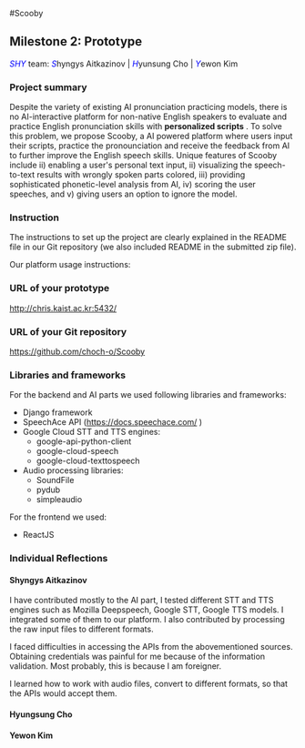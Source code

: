#Scooby
## Milestone 2: Prototype
<span style="color:blue">*SHY*</span> team: <span style="color:blue">*S*</span>hyngys Aitkazinov | <span style="color:blue">*H*</span>yunsung Cho | <span style="color:blue">*Y*</span>ewon Kim

### Project summary
Despite the variety of existing AI pronunciation practicing models, there is no AI-interactive platform for non-native English speakers to evaluate and practice English pronunciation skills with __personalized scripts__ . To solve this problem, we propose Scooby, a AI powered platform where users input their scripts, practice the pronounciation and receive the feedback from AI to further improve the English speech skills. Unique features of Scooby include ii) enabling a user's personal text input, ii) visualizing the speech-to-text results with wrongly spoken parts colored, iii) providing sophisticated phonetic-level analysis from AI, iv) scoring the user speeches, and v) giving users an option to ignore the model.

### Instruction
The instructions to set up the project are clearly explained in the README file in our Git repository (we also included README in the submitted zip file).

Our platform usage instructions:
<!-- 

1. Initial Scooby settings
```
git clone https://github.com/choch-o/Scooby.git
cd Scooby/
# In Scooby directory
virtualenv venv --python=python3.8
source venv/bin/activate
mkdir db
sudo chmod a+w db
cp backend_env scooby_backend/.env
cp frontend_env scooby_frontend/.env
```
This is the screenshot for these steps:
![First steps](Scooby_2.JPG "Title")


##### Note
__*backend_env*__ and __*frontend_env*__  will be provided separately because they include the keys to the services we used in development of the prototype

2. Backend settings

```
cd scooby_backend
pip install -r requirements.txt
python manage.py makemigrations
python manage.py migrate
export GOOGLE_APPLICATION_CREDENTIALS="path/to/the/credentials.json"

```
##### Note
__*credentials.json*__ will be provided separately because it includes private keys to the google services of our team's member

The screenshot:

![Backend steps](Scooby_3.JPG "Title")


Run the server in `Scooby/scooby_backend`.
```
python manage.py runserver 0.0.0.0:8000
```

Your server will be running in browser `localhost:8000`.
Test if writing to database works well by posting something in `localhost:8000/api/posts`.

The screenshot:

![Backend steps](Scooby_4.JPG "Title")


3. Frontend settings

```
cd scooby_backend
pip install -r requirements.txt
python manage.py makemigrations
python manage.py migrate
export GOOGLE_APPLICATION_CREDENTIALS="path/to/the/credentials.json"
python manage.py runserver 0.0.0.0:8000

```
##### Note
__*credentials.json*__ will be provided separately because it includes private keys to the google services of our team's member

The outcome of these steps should look like this:

![Frontend steps](Scooby_3.JPG "Title")

Install npm/yarn packages if you don't have them on your machine. On linux machine it could be done by these commands:
```
sudo apt-get update
sudo apt-get install yarn
```

Then run these commands:

```
yarn install
yarn start
```

The screenshot:

![frontend steps](Scooby_5.JPG "Title")

4. Check that your frontend code is running in browser `localhost:3000`.
Test if the sample post you wrote in the Backend step appears on the page.

Screenshot: "" -->


### URL of your prototype
http://chris.kaist.ac.kr:5432/

### URL of your Git repository
https://github.com/choch-o/Scooby


### Libraries and frameworks
For the backend and AI parts we used following libraries and frameworks:
- Django framework
- SpeechAce API (https://docs.speechace.com/ )
- Google Cloud STT and TTS engines:
    - google-api-python-client
    - google-cloud-speech
    - google-cloud-texttospeech
- Audio processing libraries:
    - SoundFile
    - pydub
    - simpleaudio

For the frontend we used:
- ReactJS

### Individual Reflections

#### Shyngys Aitkazinov
I have contributed mostly to the AI part, I tested different STT and TTS engines such as Mozilla Deepspeech, Google STT, Google TTS models. I integrated some of them to our platform. I also contributed by processing the raw input files to different formats.

I faced difficulties in accessing the APIs from the abovementioned sources. Obtaining credentials was painful for me because of the information validation. Most probably, this is because I am foreigner.

I learned how to work with audio files, convert to different formats, so that the APIs would accept them.

#### Hyungsung Cho

#### Yewon Kim




